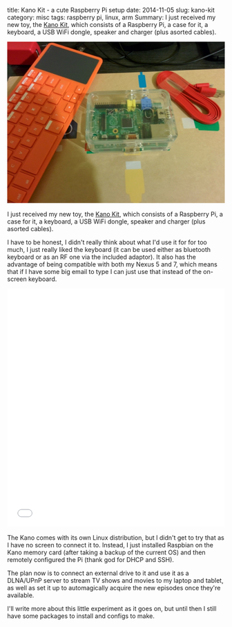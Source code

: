 title: Kano Kit - a cute Raspberry Pi setup
date: 2014-11-05
slug: kano-kit
category: misc
tags: raspberry pi, linux, arm
Summary: I just received my new toy, the [Kano Kit](http://kano.me/), which consists of a Raspberry Pi, a case for it, a keyboard, a USB WiFi dongle, speaker and charger (plus asorted cables).

![Kano Kit](/images/kano-kit/kano-1.jpg)

I just received my new toy, the [Kano Kit](http://kano.me/), which consists of a Raspberry Pi, a case for it, a keyboard, a USB WiFi dongle, speaker and charger (plus asorted cables).

I have to be honest, I didn't really think about what I'd use it for for too much, I just really liked the keyboard (it can be used either as bluetooth keyboard or as an RF one via the included adaptor). It also has the advantage of being compatible with both my Nexus 5 and 7, which means that if I have some big email to type I can just use that instead of the on-screen keyboard.

<iframe class="imgur-album" width="100%" height="550" frameborder="0" src="//imgur.com/a/2HhAT/embed?background=f2f2f2&text=1a1a1a&link=4e76c9"></iframe>

The Kano comes with its own Linux distribution, but I didn't get to try that as I have no screen to connect it to. Instead, I just installed Raspbian on the Kano memory card (after taking a backup of the current OS) and then remotely configured the Pi (thank god for DHCP and SSH).

The plan now is to connect an external drive to it and use it as a DLNA/UPnP server to stream TV shows and movies to my laptop and tablet, as well as set it up to automagically acquire the new episodes once they're available.

I'll write more about this little experiment as it goes on, but until then I still have some packages to install and configs to make.
